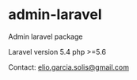 # admin-laravel
Admin laravel package

Laravel version 5.4
php >=5.6

Contact: elio.garcia.solis@gmail.com
